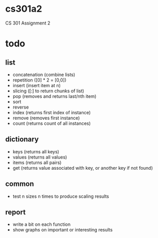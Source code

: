 # cs301a2
CS 301 Assignment 2

# todo

## list

* concatenation (combine lists)
* repetition (\[0\] * 2 = \[0,0\])
* insert (insert item at n)
* slicing (\[:\] to return chunks of list)
* pop (removes and returns last/nth item)
* sort
* reverse
* index (returns first index of instance)
* remove (removes first instance)
* count (returns count of all instances)

## dictionary

* keys (returns all keys)
* values (returns all values)
* items (returns all pairs)
* get (returns value associated with key, or another key if not found)

## common

* test n sizes n times to produce scaling results

## report

* write a bit on each function
* show graphs on important or interesting results
